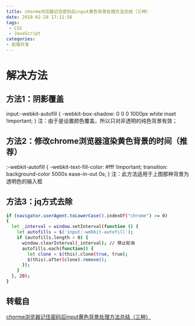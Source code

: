 ```yaml
---
title: chorme浏览器记住密码后input黄色背景处理方法总结（三种）
date: 2018-02-28 17:11:56
tags: 
 - CSS
 - JavaScript
categories: 
- 前端开发
---
```


# 解决方法

## 方法1：阴影覆盖

input:-webkit-autofill {
-webkit-box-shadow: 0 0 0 1000px white inset !important;
}
注：由于是设置颜色覆盖，所以只对非透明的纯色背景有效；

## 方法2：修改chrome浏览器渲染黄色背景的时间（推荐）

:-webkit-autofill {
-webkit-text-fill-color: #fff !important;
transition: background-color 5000s ease-in-out 0s;
}
注：此方法适用于上图那种背景为透明色的输入框

## 方法3：jq方式去除

```bash
if (navigator.userAgent.toLowerCase().indexOf("chrome") >= 0)
{
  let _interval = window.setInterval(function () {
    let autofills = $('input:-webkit-autofill');
    if (autofills.length > 0) {
      window.clearInterval(_interval); // 停止轮询
      autofills.each(function() {
        let clone = $(this).clone(true, true);
        $(this).after(clone).remove();
      });
    }
  }, 20);
}
```

## 转载自

[chorme浏览器记住密码后input黄色背景处理方法总结（三种）](https://segmentfault.com/a/1190000013381998)